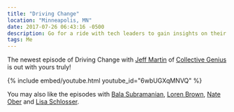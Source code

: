 ```yaml
---
title: "Driving Change"
location: "Minneapolis, MN"
date: 2017-07-26 06:43:16 -0500
description: Go for a ride with tech leaders to gain insights on their beliefs, habits, routines and influences.
tags: Me
---
```


The newest episode of Driving Change with [Jeff Martin](https://twitter.com/lead_by_change) of [Collective Genius](http://collective-genius.com) is out with yours truly!

{% include embed/youtube.html youtube_id="6wbUGXqMNVQ" %}

You may also like the episodes with [Bala Subramanian](https://www.youtube.com/watch?v=V78WV2UDY6Y), [Loren Brown](https://www.youtube.com/watch?v=MmLipk_GVSY), [Nate Ober](https://www.youtube.com/watch?v=BYUFos5kmGw) and [Lisa Schlosser](https://www.youtube.com/watch?v=lMwVbsyeSX0).

